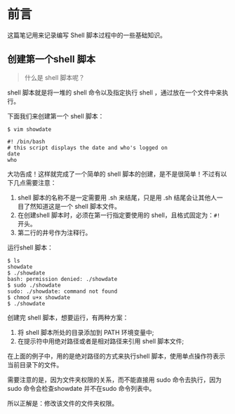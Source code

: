 # 前言
这篇笔记用来记录编写 Shell 脚本过程中的一些基础知识。

## 创建第一个shell 脚本
> 什么是 shell 脚本呢？

shell 脚本就是将一堆的 shell 命令以及指定执行 shell ，通过放在一个文件中来执行。

下面我们来创建第一个 shell 脚本：
```
$ vim showdate

#! /bin/bash
# this script displays the date and who's logged on
date
who
```
大功告成！这样就完成了一个简单的 shell 脚本的创建，是不是很简单！不过有以下几点需要注意：
1. shell 脚本的名称不是一定需要用 .sh 来结尾，只是用 .sh 结尾会让其他人一目了然知道这是一个 shell 脚本文件。
2. 在创建shell 脚本时，必须在第一行指定要使用的 shell，且格式固定为：`#! `开头。
3. 第二行的井号作为注释行。

运行shell 脚本：
```
$ ls
showdate
$ ./showdate
bash: permission denied: ./showdate
$ sudo ./showdate
sudo: ./showdate: command not found
$ chmod u+x showdate
$ ./showdate
```
创建完 shell 脚本，想要运行，有两种方案：
1. 将 shell 脚本所处的目录添加到 PATH 环境变量中;
2. 在提示符中用绝对路径或者是相对路径来引用 shell 脚本文件;

在上面的例子中，用的是绝对路径的方式来执行shell 脚本，使用单点操作符表示当前目录下的文件。

需要注意的是，因为文件夹权限的关系，而不能直接用 sudo 命令去执行，因为sudo 命令会检查showdate 并不在sudo 命令列表中。

所以正解是：修改该文件的文件夹权限。
